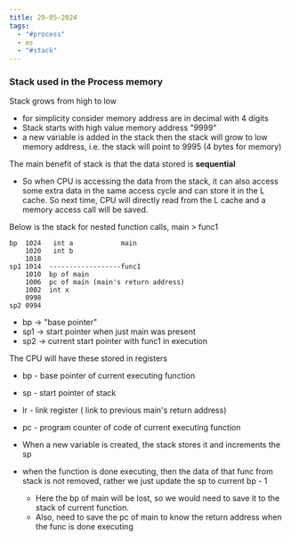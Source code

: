 ```yaml
---
title: 29-05-2024
tags:
  - "#process"
  - os
  - "#stack"
---
```


### Stack used in the Process memory

Stack grows from high to low

- for simplicity consider memory address are in decimal with 4 digits
- Stack starts with high value memory address "9999"
- a new variable is added in the stack then the stack will grow to low memory address, i.e. the stack will point to 9995 (4 bytes for memory)

The main benefit of stack is that the data stored is **sequential**

- So when CPU is accessing the data from the stack, it can also access some extra data in the same access cycle and can store it in the L cache. So next time, CPU will directly read from the L cache and a memory access call will be saved.

Below is the stack for nested function calls, main > func1

```
bp	1024   int a            main
	1020   int b
	1018
sp1	1014  ------------------func1
	1010  bp of main
	1006  pc of main (main's return address)
	1002  int x
	0998
sp2	0994
```

- bp -> "base pointer"
- sp1 -> start pointer when just main was present
- sp2 -> current start pointer with func1 in execution

The CPU will have these stored in registers

- bp - base pointer of current executing function
- sp - start pointer of stack
- lr - link register ( link to previous main's return address)
- pc - program counter of code of current executing function

- When a new variable is created, the stack stores it and increments the sp
- when the function is done executing, then the data of that func from stack is not removed, rather we just update the sp to current bp - 1
  - Here the bp of main will be lost, so we would need to save it to the stack of current function.
  - Also, need to save the pc of main to know the return address when the func is done executing

